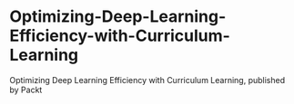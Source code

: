 # Optimizing-Deep-Learning-Efficiency-with-Curriculum-Learning
Optimizing Deep Learning Efficiency with Curriculum Learning, published by Packt
